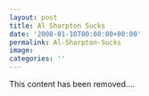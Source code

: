 ```yaml
---
layout: post
title: Al Sharpton Sucks
date: '2008-01-10T00:00:00+00:00'
permalink: Al-Sharpton-Sucks
image: 
categories: ''
---
```

This content has been removed....